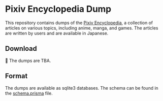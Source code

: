 # Pixiv Encyclopedia Dump

This repository contains dumps of the
[Pixiv Encyclopedia](https://dic.pixiv.net/), a collection of articles on
various topics, including anime, manga, and games. The articles are written by
users and are available in Japanese.

## Download

:construction: The dumps are TBA.

<!-- The dumps are available in the
[releases](https://github.com/MarvNC/pixiv-dump/releases) section. -->

## Format

The dumps are available as sqlite3 databases. The schema can be found in the
[schema.prisma](./prisma/schema.prisma) file.
